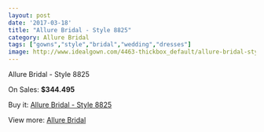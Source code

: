 ```yaml
---
layout: post
date: '2017-03-18'
title: "Allure Bridal - Style 8825"
category: Allure Bridal
tags: ["gowns","style","bridal","wedding","dresses"]
image: http://www.idealgown.com/4463-thickbox_default/allure-bridal-style-8825.jpg
---
```

Allure Bridal - Style 8825

On Sales: **$344.495**
<a href="https://www.idealgown.com/en/allure-bridal/2010-allure-bridal-style-8825.html"><amp-img layout="responsive" width="600" height="600" src="//www.idealgown.com/4463-thickbox_default/allure-bridal-style-8825.jpg" alt="Allure Bridal - Style 8825 0" /></a>
<a href="https://www.idealgown.com/en/allure-bridal/2010-allure-bridal-style-8825.html"><amp-img layout="responsive" width="600" height="600" src="//www.idealgown.com/4464-thickbox_default/allure-bridal-style-8825.jpg" alt="Allure Bridal - Style 8825 1" /></a>

Buy it: [Allure Bridal - Style 8825](https://www.idealgown.com/en/allure-bridal/2010-allure-bridal-style-8825.html "Allure Bridal - Style 8825")

View more: [Allure Bridal](https://www.idealgown.com/en/29-allure-bridal "Allure Bridal")
